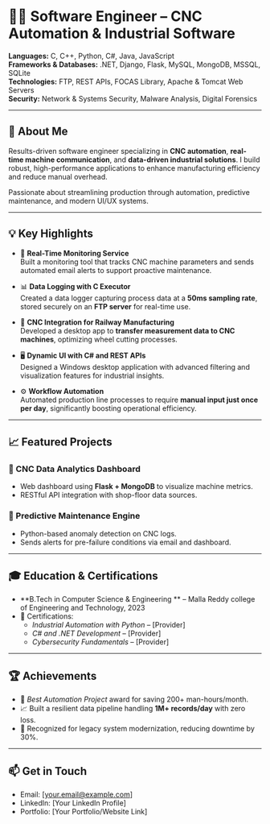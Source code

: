 # 👨‍💻 Software Engineer – CNC Automation & Industrial Software

**Languages:** C, C++, Python, C#, Java, JavaScript  
**Frameworks & Databases:** .NET, Django, Flask, MySQL, MongoDB, MSSQL, SQLite  
**Technologies:** FTP, REST APIs, FOCAS Library, Apache & Tomcat Web Servers  
**Security:** Network & Systems Security, Malware Analysis, Digital Forensics

---

## 🚀 About Me

Results-driven software engineer specializing in **CNC automation**, **real-time machine communication**, and **data-driven industrial solutions**. I build robust, high-performance applications to enhance manufacturing efficiency and reduce manual overhead.

Passionate about streamlining production through automation, predictive maintenance, and modern UI/UX systems.

---

## 💡 Key Highlights

- 🔧 **Real-Time Monitoring Service**  
  Built a monitoring tool that tracks CNC machine parameters and sends automated email alerts to support proactive maintenance.

- 📊 **Data Logging with C Executor**  
  Created a data logger capturing process data at a **50ms sampling rate**, stored securely on an **FTP server** for real-time use.

- 🔄 **CNC Integration for Railway Manufacturing**  
  Developed a desktop app to **transfer measurement data to CNC machines**, optimizing wheel cutting processes.

- 🖥️ **Dynamic UI with C# and REST APIs**  
  Designed a Windows desktop application with advanced filtering and visualization features for industrial insights.

- ⚙️ **Workflow Automation**  
  Automated production line processes to require **manual input just once per day**, significantly boosting operational efficiency.

---

## 📈 Featured Projects

### 📌 CNC Data Analytics Dashboard
- Web dashboard using **Flask + MongoDB** to visualize machine metrics.
- RESTful API integration with shop-floor data sources.

### 📌 Predictive Maintenance Engine
- Python-based anomaly detection on CNC logs.
- Sends alerts for pre-failure conditions via email and dashboard.

---

## 🎓 Education & Certifications

- **B.Tech in Computer Science & Engineering ** – Malla Reddy college of Engineering and Technology, 2023
- 📜 Certifications:
  - *Industrial Automation with Python* – [Provider]
  - *C# and .NET Development* – [Provider]
  - *Cybersecurity Fundamentals* – [Provider]

---

## 🏆 Achievements

- 🥇 *Best Automation Project* award for saving 200+ man-hours/month.
- 📈 Built a resilient data pipeline handling **1M+ records/day** with zero loss.
- 💬 Recognized for legacy system modernization, reducing downtime by 30%.

---

## 📫 Get in Touch

- Email: [your.email@example.com]  
- LinkedIn: [Your LinkedIn Profile]  
- Portfolio: [Your Portfolio/Website Link]


